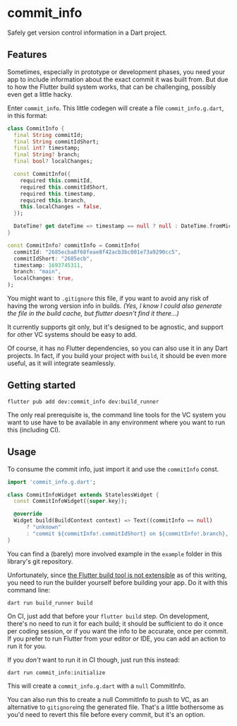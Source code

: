 # commit_info

Safely get version control information in a Dart project.

## Features

Sometimes, especially in prototype or development phases, you need your app to
include information about the exact commit it was built from. But due to how
the Flutter build system works, that can be challenging, possibly even get a
little hacky.

Enter `commit_info`. This little codegen will create a file
`commit_info.g.dart`, in this format:

```dart
class CommitInfo {
  final String commitId;
  final String commitIdShort;
  final int? timestamp;
  final String? branch;
  final bool? localChanges;

  const CommitInfo({
    required this.commitId,
    required this.commitIdShort,
    required this.timestamp,
    required this.branch,
    this.localChanges = false,
  });

  DateTime? get dateTime => timestamp == null ? null : DateTime.fromMicrosecondsSinceEpoch(timestamp!);
}

const CommitInfo? commitInfo = CommitInfo(
  commitId: "2685ecba8f68feae8f42acb3bc001e73a9290cc5",
  commitIdShort: "2685ecb",
  timestamp: 1693745311,
  branch: "main",
  localChanges: true,
);
```

You might want to `.gitignore` this file, if you want to avoid any risk of
having the wrong version info in builds. _(Yes, I know I could also generate
the file in the build cache, but flutter doesn't find it there...)_

It currently supports git only, but it's designed to be agnostic, and support
for other VC systems should be easy to add.

Of course, it has no Flutter dependencies, so you can also use it in any Dart
projects. In fact, if you build your project with `build`, it should be even
more useful, as it will integrate seamlessly.

## Getting started

`flutter pub add dev:commit_info dev:build_runner`

The only real prerequisite is, the command line tools for the VC system you
want to use have to be available in any environment where you want to run this
(including CI).

## Usage

To consume the commit info, just import it and use the `commitInfo` const.

```dart
import 'commit_info.g.dart';

class CommitInfoWidget extends StatelessWidget {
  const CommitInfoWidget({super.key});

  @override
  Widget build(BuildContext context) => Text((commitInfo == null)
      ? "unknown"
      : "commit ${commitInfo!.commitIdShort} on ${commitInfo!.branch}, from ${commitInfo!.timestamp}${commitInfo!.localChanges ? " (with local changes)" : ""}");
}
```

You can find a (barely) more involved example in the `example` folder in this
library's git repository.

Unfortunately, since [the Flutter build tool is not
extensible](https://github.com/flutter/flutter/issues/25377) as of this
writing, you need to run the builder yourself before building your app. Do it
with this command line:

`dart run build_runner build`

On CI, just add that before your `flutter build` step. On development, there's
no need to run it for each build; it should be sufficient to do it once per
coding session, or if you want the info to be accurate, once per commit. If you
prefer to run Flutter from your editor or IDE, you can add an action to run it
for you.

If you _don't_ want to run it in CI though, just run this instead:

`dart run commit_info:initialize`

This will create a `commit_info.g.dart` with a `null` CommitInfo.

You can also run this to create a null CommitInfo to push to VC, as an
alternative to `gitignore`ing the generated file. That's a little bothersome
as you'd need to revert this file before every commit, but it's an option.

